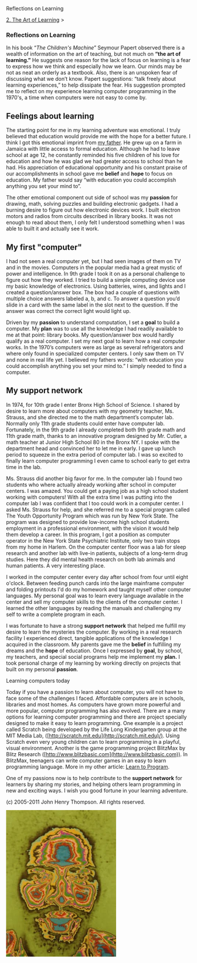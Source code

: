 Reflections on Learning

[2\. The Art of Learning](../the-art-of-learning.md)‎ > ‎

### Reflections on Learning

In his book “_The Children's Machine_” Seymour Papert observed there is a wealth of information on the art of teaching, but not much on **“the art of learning.”** He suggests one reason for the lack of focus on learning is a fear to express how we think and especially how we learn. Our minds may be not as neat an orderly as a textbook. Also, there is an unspoken fear of discussing what we don’t know. Papert suggestions: “talk freely about learning experiences,” to help dissipate the fear. His suggestion prompted me to reflect on my experience learning computer programming in the 1970's, a time when computers were not easy to come by.

## Feelings about learning

The starting point for me in my learning adventure was emotional. I truly believed that education would provide me with the hope for a better future. I think I got this emotional imprint from [my father](../heros/walter-thompson-bio.md). He grew up on a farm in Jamaica with little access to formal education. Although he had to leave school at age 12, he constantly reminded his five children of his love for education and how he was glad we had greater access to school than he had. His appreciation of educational opportunity and his constant praise of our accomplishments in school gave me **belief** and **hope** to focus on education. My father would say “with education you could accomplish anything you set your mind to”.

The other emotional component out side of school was my **passion** for drawing, math, solving puzzles and building electronic gadgets. I had a burning desire to figure out how electronic devices work. I built electron motors and radios from circuits described in library books. It was not enough to read about them, I only felt I understood something when I was able to built it and actually see it work.

## My first "computer"

I had not seen a real computer yet, but I had seen images of them on TV and in the movies. Computers in the popular media had a great mystic of power and intelligence. In 9th grade I took it on as a personal challenge to figure out how they worked. I tried to build a simple computing device use my basic knowledge of electronics. Using batteries, wires, and lights and I created a question/answer box. The box had a couple of questions with multiple choice answers labeled a, b, and c. To answer a question you’d slide in a card with the same label in the slot next to the question. If the answer was correct the correct light would light up.

Driven by my **passion** to understand computation, I set a **goal** to build a computer. My **plan** was to use all the knowledge I had readily available to me at that point: library books. My question/answer box would hardly qualify as a real computer. I set my next goal to learn how a real computer works. In the 1970’s computers were as large as several refrigerators and where only found in specialized computer centers. I only saw them on TV and none in real life yet. I believed my fathers words: “with education you could accomplish anything you set your mind to.” I simply needed to find a computer.

## My support network

In 1974, for 10th grade I enter Bronx High School of Science. I shared by desire to learn more about computers with my geometry teacher, Ms. Strauss, and she directed me to the math department’s computer lab. Normally only 11th grade students could enter have computer lab. Fortunately, in the 9th grade I already completed both 9th grade math and 11th grade math, thanks to an innovative program designed by Mr. Cutler, a math teacher at Junior High School 80 in the Bronx NY. I spoke with the department head and convinced her to let me in early. I gave up lunch period to squeeze in the extra period of computer lab. I was so excited to finally learn computer programming I even came to school early to get extra time in the lab.

Ms. Strauss did another big favor for me. In the computer lab I found two students who where actually already working after school in computer centers. I was amazed. You could get a paying job as a high school student working with computers! With all the extra time I was putting into the computer lab I was confident that I too could work in a computer center. I asked Ms. Strauss for help, and she referred me to a special program called The Youth Opportunity Program which was run by New York State. The program was designed to provide low-income high school students employment in a professional environment, with the vision it would help them develop a career. In this program, I got a position as computer operator in the New York State Psychiatric Institute, only two train stops from my home in Harlem. On the computer center floor was a lab for sleep research and another lab with live-in patients, subjects of a long-term drug studies. Here they did mental health research on both lab animals and human patients. A very interesting place.

I worked in the computer center every day after school from four until eight o'clock. Between feeding punch cards into the large mainframe computer and folding printouts I'd do my homework and taught myself other computer languages. My personal goal was to learn every language available in the center and sell my computer skills to the clients of the computer center. I learned the other languages by reading the manuals and challenging my self to write a complete program in each.

I was fortunate to have a strong **support network** that helped me fulfill my desire to learn the mysteries the computer. By working in a real research facility I experienced direct, tangible applications of the knowledge I acquired in the classroom. My parents gave me the **belief** in fulfilling my dreams and the **hope** of education. Once I expressed by **goal**, by school, my teachers, and special social programs help me implement my **plan.** I took personal charge of my learning by working directly on projects that built on my personal **passion**.

Learning computers today

Today if you have a passion to learn about computer, you will not have to face some of the challenges I faced. Affordable computers are in schools, libraries and most homes. As computers have grown more powerful and more popular, computer programming has also evolved. There are a many options for learning computer programming and there are project specially designed to make it easy to learn programming. One example is a project called Scratch being developed by the Life Long Kindergarten group at the MIT Media Lab, ([http://scratch.mit.edu](http://scratch.mit.edu)/). Using Scratch even very young children can to learn programming in a playful, visual environment. Another is the game programming project BlitzMax by Blitz Research ([http://www.blitzbasic.com](http://www.blitzbasic.com)). In BlitzMax, teenagers can write computer games in an easy to learn programming language. More in my other article: [Learn to Program](../learning-to-program.md).

One of my passions now is to help contribute to the **support network** for learners by sharing my stories, and helping others learn programming in new and exciting ways. I wish you good fortune in your learning adventure.

(c) 2005-2011 John Henry Thompson. All rights reserved.

[![](../_/rsrc/1295207567308/the-art-of-learning/reflections/colorized-jht-height=400&width=300.jpg)](http://www.johnhenrythompson.com/the-art-of-learning/reflections/colorized-jht.jpg?attredirects=0)
